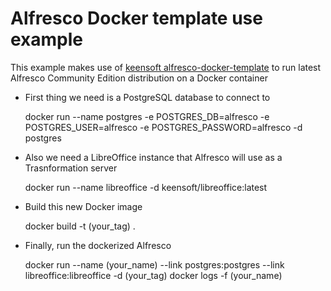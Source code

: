 # Alfresco Docker template use example

This example makes use of [keensoft alfresco-docker-template](https://hub.docker.com/r/keensoft/alfresco-docker-template/) to run latest Alfresco Community Edition distribution on a Docker container

* First thing we need is a PostgreSQL database to connect to

	docker run --name postgres -e POSTGRES_DB=alfresco -e POSTGRES_USER=alfresco -e POSTGRES_PASSWORD=alfresco -d postgres

* Also we need a LibreOffice instance that Alfresco will use as a Trasnformation server

	docker run --name libreoffice -d keensoft/libreoffice:latest

* Build this new Docker image

	docker build -t \(your_tag\) .

* Finally, run the dockerized Alfresco 

	docker run --name \(your_name\) --link postgres:postgres --link libreoffice:libreoffice -d \(your_tag\)
	docker logs -f \(your_name\)


